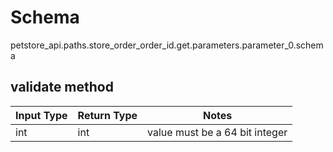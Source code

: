 # Schema
petstore_api.paths.store_order_order_id.get.parameters.parameter_0.schema

## validate method
Input Type | Return Type | Notes
------------ | ------------- | -------------
int | int | value must be a 64 bit integer
